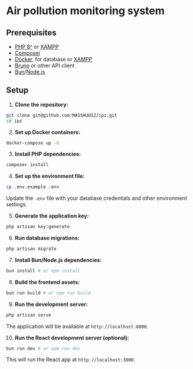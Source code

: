 # Air pollution monitoring system

## Prerequisites

- [PHP 8^](https://www.php.net/downloads.php) or [XAMPP](https://www.apachefriends.org/download.html)
- [Composer](https://getcomposer.org/)
- [Docker](https://www.docker.com/products/docker-desktop/), for database or [XAMPP](https://www.apachefriends.org/download.html)
- [Bruno](https://www.usebruno.com/downloads) or other API client
- [Bun](https://bun.sh/)/[Node.js](https://nodejs.org/en)

## Setup

1. **Clone the repository:**

```bash
git clone git@github.com:MASSHUU12/ipz.git
cd ipz
```

2. **Set up Docker containers:**

```bash
docker-compose up -d
```

3. **Install PHP dependencies:**

```bash
composer install
```

4. **Set up the environment file:**

```bash
cp .env.example .env
```

Update the `.env` file with your database credentials and other environment settings.

5. **Generate the application key:**

```bash
php artisan key:generate
```

6. **Run database migrations:**

```bash
php artisan migrate
```

7. **Install Bun/Node.js dependencies:**

```bash
bun install # or npm install
```

8. **Build the frontend assets:**

```bash
bun run build # or npm run build
```

9. **Run the development server:**

```bash
php artisan serve
```

The application will be available at `http://localhost:8000`.

10. **Run the React development server (optional):**

```bash
bun run dev # or npm run dev
```

This will run the React app at `http://localhost:3000`.
